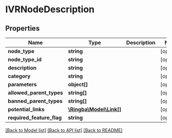 # IVRNodeDescription

## Properties
Name | Type | Description | Notes
------------ | ------------- | ------------- | -------------
**node_type** | **string** |  | [optional] 
**node_type_id** | **string** |  | [optional] 
**description** | **string** |  | [optional] 
**category** | **string** |  | [optional] 
**parameters** | **object[]** |  | [optional] 
**allowed_parent_types** | **string[]** |  | [optional] 
**banned_parent_types** | **string[]** |  | [optional] 
**potential_links** | [**\Ringba\Model\Link[]**](Link.md) |  | [optional] 
**required_feature_flag** | **string** |  | [optional] 

[[Back to Model list]](../README.md#documentation-for-models) [[Back to API list]](../README.md#documentation-for-api-endpoints) [[Back to README]](../README.md)


